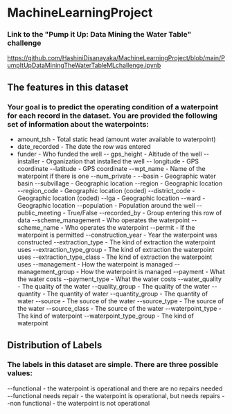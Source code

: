 # MachineLearningProject

### Link to the "Pump it Up: Data Mining the Water Table" challenge
https://github.com/HashiniDisanayaka/MachineLearningProject/blob/main/PumpItUpDataMiningTheWaterTableMLchallenge.ipynb

## The features in this dataset

### Your goal is to predict the operating condition of a waterpoint for each record in the dataset. You are provided the following set of information about the waterpoints:

* amount_tsh - Total static head (amount water available to waterpoint)
* date_recorded - The date the row was entered
* funder - Who funded the well
-- gps_height - Altitude of the well
-- installer - Organization that installed the well
-- longitude - GPS coordinate
--latitude - GPS coordinate
--wpt_name - Name of the waterpoint if there is one
--num_private -
--basin - Geographic water basin
--subvillage - Geographic location
--region - Geographic location
--region_code - Geographic location (coded)
--district_code - Geographic location (coded)
--lga - Geographic location
--ward - Geographic location
--population - Population around the well
--public_meeting - True/False
--recorded_by - Group entering this row of data
--scheme_management - Who operates the waterpoint
--scheme_name - Who operates the waterpoint
--permit - If the waterpoint is permitted
--construction_year - Year the waterpoint was constructed
--extraction_type - The kind of extraction the waterpoint uses
--extraction_type_group - The kind of extraction the waterpoint uses
--extraction_type_class - The kind of extraction the waterpoint uses
--management - How the waterpoint is managed
--management_group - How the waterpoint is managed
--payment - What the water costs
--payment_type - What the water costs
--water_quality - The quality of the water
--quality_group - The quality of the water
--quantity - The quantity of water
--quantity_group - The quantity of water
--source - The source of the water
--source_type - The source of the water
--source_class - The source of the water
--waterpoint_type - The kind of waterpoint
--waterpoint_type_group - The kind of waterpoint

## Distribution of Labels
### The labels in this dataset are simple. There are three possible values:

--functional - the waterpoint is operational and there are no repairs needed
--functional needs repair - the waterpoint is operational, but needs repairs
--non functional - the waterpoint is not operational
